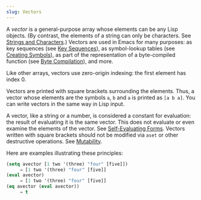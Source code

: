 ```yaml
---
slug: Vectors
---
```


A *vector* is a general-purpose array whose elements can be any Lisp objects. (By contrast, the elements of a string can only be characters. See [Strings and Characters](Strings-and-Characters).) Vectors are used in Emacs for many purposes: as key sequences (see [Key Sequences](Key-Sequences)), as symbol-lookup tables (see [Creating Symbols](Creating-Symbols)), as part of the representation of a byte-compiled function (see [Byte Compilation](Byte-Compilation)), and more.

Like other arrays, vectors use zero-origin indexing: the first element has index 0.

Vectors are printed with square brackets surrounding the elements. Thus, a vector whose elements are the symbols `a`, `b` and `a` is printed as `[a b a]`. You can write vectors in the same way in Lisp input.

A vector, like a string or a number, is considered a constant for evaluation: the result of evaluating it is the same vector. This does not evaluate or even examine the elements of the vector. See [Self-Evaluating Forms](Self_002dEvaluating-Forms). Vectors written with square brackets should not be modified via `aset` or other destructive operations. See [Mutability](Mutability).

Here are examples illustrating these principles:

```lisp
(setq avector [1 two '(three) "four" [five]])
     ⇒ [1 two '(three) "four" [five]]
(eval avector)
     ⇒ [1 two '(three) "four" [five]]
(eq avector (eval avector))
     ⇒ t
```
